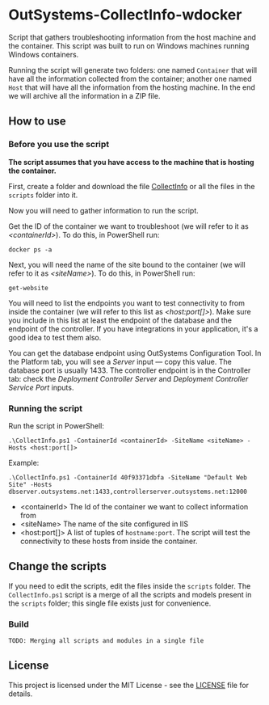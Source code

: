 # OutSystems-CollectInfo-wdocker

Script that gathers troubleshooting information from the host machine and the container. This script was built to run on Windows machines running Windows containers.

Running the script will generate two folders: one named `Container` that will have all the information collected from the container; another one named `Host` that will have all the information from the hosting machine. In the end we will archive all the information in a ZIP file.

## How to use

### Before you use the script

**The script assumes that you have access to the machine that is hosting the container.**

First, create a folder and download the file [CollectInfo](CollectInfo.ps1) or all the files in the `scripts` folder into it.

Now you will need to gather information to run the script.

Get the ID of the container we want to troubleshoot (we will refer to it as *&lt;containerId&gt;*). To do this, in PowerShell run:

```
docker ps -a
```

Next, you will need the name of the site bound to the container (we will refer to it as *&lt;siteName&gt;*). To do this, in PowerShell run:

```
get-website
```

You will need to list the endpoints you want to test connectivity to from inside the container (we will refer to this list as *&lt;host:port[]&gt;*). Make sure you include in this list at least the endpoint of the database and the endpoint of the controller. If you have integrations in your application, it's a good idea to test them also.

You can get the database endpoint using OutSystems Configuration Tool. In the Platform tab, you will see a *Server* input — copy this value. The database port is usually 1433. The controller endpoint is in the Controller tab: check the *Deployment Controller Server* and *Deployment Controller Service Port* inputs.

### Running the script

Run the script in PowerShell:

```
.\CollectInfo.ps1 -ContainerId <containerId> -SiteName <siteName> -Hosts <host:port[]>
```

Example:

```
.\CollectInfo.ps1 -ContainerId 40f93371dbfa -SiteName "Default Web Site" -Hosts dbserver.outsystems.net:1433,controllerserver.outsystems.net:12000
```

* &lt;containerId&gt;
The Id of the container we want to collect information from
* &lt;siteName&gt;
The name of the site configured in IIS
* &lt;host:port[]&gt;
A list of tuples of `hostname:port`. The script will test the connectivity to these hosts from inside the container.

## Change the scripts

If you need to edit the scripts, edit the files inside the `scripts` folder. The `CollectInfo.ps1` script is a merge of all the scripts and models present in the `scripts` folder; this single file exists just for convenience.

### Build

```
TODO: Merging all scripts and modules in a single file
```

## License

This project is licensed under the MIT License - see the [LICENSE](LICENSE) file for details.
